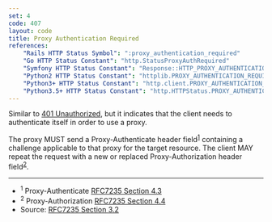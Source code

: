 ```yaml
---
set: 4
code: 407
layout: code
title: Proxy Authentication Required
references:
    "Rails HTTP Status Symbol": ":proxy_authentication_required"
    "Go HTTP Status Constant": "http.StatusProxyAuthRequired"
    "Symfony HTTP Status Constant": "Response::HTTP_PROXY_AUTHENTICATION_REQUIRED"
    "Python2 HTTP Status Constant": "httplib.PROXY_AUTHENTICATION_REQUIRED"
    "Python3+ HTTP Status Constant": "http.client.PROXY_AUTHENTICATION_REQUIRED"
    "Python3.5+ HTTP Status Constant": "http.HTTPStatus.PROXY_AUTHENTICATION_REQUIRED"
---
```


Similar to [401 Unauthorized]({{site.baseurl}}/401), but it indicates that the client
needs to authenticate itself in order to use a proxy.

The proxy MUST send a Proxy-Authenticate header
field<sup>[1](#ref-1)</sup> containing a challenge applicable to that
proxy for the target resource. The client MAY repeat the request with a
new or replaced Proxy-Authorization header field<sup>[2](#ref-2)</sup>.

---

* <span id="ref-1"><sup>1</sup> Proxy-Authenticate
[RFC7235 Section 4.3][2]</span>
* <span id="ref-2"><sup>2</sup> Proxy-Authorization
[RFC7235 Section 4.4][3]</span>
* Source: [RFC7235 Section 3.2][1]

[1]: <{{site.rfcUrl}}/rfc7235#section-3.2>
[2]: <{{site.rfcUrl}}/rfc7235#section-4.3>
[3]: <{{site.rfcUrl}}/rfc7235#section-4.4>
